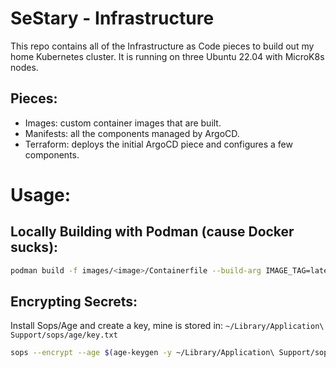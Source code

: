 # SeStary - Infrastructure

This repo contains all of the Infrastructure as Code pieces to build out my home Kubernetes cluster. It is running on three Ubuntu 22.04 with MicroK8s nodes.

## Pieces:

- Images: custom container images that are built.
- Manifests: all the components managed by ArgoCD.
- Terraform: deploys the initial ArgoCD piece and configures a few components.


# Usage:

## Locally Building with Podman (cause Docker sucks):

```bash
podman build -f images/<image>/Containerfile --build-arg IMAGE_TAG=latest .
```

## Encrypting Secrets:

Install Sops/Age and create a key, mine is stored in: `~/Library/Application\ Support/sops/age/key.txt`

```bash
sops --encrypt --age $(age-keygen -y ~/Library/Application\ Support/sops/age/key.txt) secrets.yaml > secrets.enc.yaml
```
